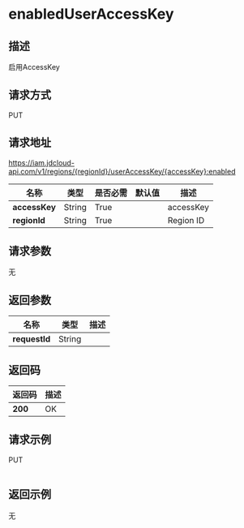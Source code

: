 # enabledUserAccessKey


## 描述
启用AccessKey

## 请求方式
PUT

## 请求地址
https://iam.jdcloud-api.com/v1/regions/{regionId}/userAccessKey/{accessKey}:enabled

|名称|类型|是否必需|默认值|描述|
|---|---|---|---|---|
|**accessKey**|String|True||accessKey|
|**regionId**|String|True||Region ID|

## 请求参数
无


## 返回参数
|名称|类型|描述|
|---|---|---|
|**requestId**|String||



## 返回码
|返回码|描述|
|---|---|
|**200**|OK|

## 请求示例
PUT
```

```

## 返回示例
无
